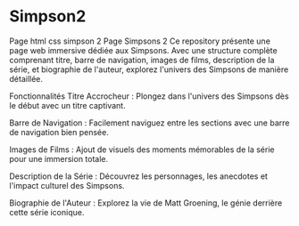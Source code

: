 # Simpson2
Page html css simpson 2
Page Simpsons 2
Ce repository présente une page web immersive dédiée aux Simpsons. Avec une structure complète comprenant titre, barre de navigation, images de films, description de la série, et biographie de l'auteur, explorez l'univers des Simpsons de manière détaillée.

Fonctionnalités
Titre Accrocheur : Plongez dans l'univers des Simpsons dès le début avec un titre captivant.

Barre de Navigation : Facilement naviguez entre les sections avec une barre de navigation bien pensée.

Images de Films : Ajout de visuels des moments mémorables de la série pour une immersion totale.

Description de la Série : Découvrez les personnages, les anecdotes et l'impact culturel des Simpsons.

Biographie de l'Auteur : Explorez la vie de Matt Groening, le génie derrière cette série iconique.
